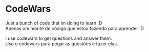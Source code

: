 # CodeWars
Just a bunch of code that im doing to learn :D <br>
Apenas um monte de código que estou fazendo para aprender :D

I use codewars to get questions and answer them.<br>
Uso o codewars para pegar as questões e fazer elas.

